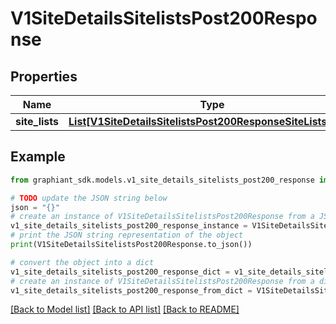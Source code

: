 # V1SiteDetailsSitelistsPost200Response


## Properties

Name | Type | Description | Notes
------------ | ------------- | ------------- | -------------
**site_lists** | [**List[V1SiteDetailsSitelistsPost200ResponseSiteListsInner]**](V1SiteDetailsSitelistsPost200ResponseSiteListsInner.md) |  | [optional] 

## Example

```python
from graphiant_sdk.models.v1_site_details_sitelists_post200_response import V1SiteDetailsSitelistsPost200Response

# TODO update the JSON string below
json = "{}"
# create an instance of V1SiteDetailsSitelistsPost200Response from a JSON string
v1_site_details_sitelists_post200_response_instance = V1SiteDetailsSitelistsPost200Response.from_json(json)
# print the JSON string representation of the object
print(V1SiteDetailsSitelistsPost200Response.to_json())

# convert the object into a dict
v1_site_details_sitelists_post200_response_dict = v1_site_details_sitelists_post200_response_instance.to_dict()
# create an instance of V1SiteDetailsSitelistsPost200Response from a dict
v1_site_details_sitelists_post200_response_from_dict = V1SiteDetailsSitelistsPost200Response.from_dict(v1_site_details_sitelists_post200_response_dict)
```
[[Back to Model list]](../README.md#documentation-for-models) [[Back to API list]](../README.md#documentation-for-api-endpoints) [[Back to README]](../README.md)


